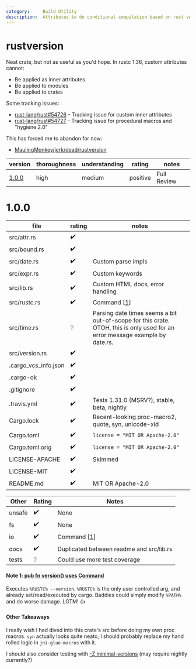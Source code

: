 ```yaml
---
category:     Build Utility
description:  Attributes to do conditional compilation based on rust version/channel
---
```


# rustversion

Neat crate, but not as useful as you'd hope.  In rustc 1.36, custom attributes cannot:
* Be applied as inner attributes
* Be applied to modules
* Be applied to crates

Some tracking issues:
* [rust-lang/rust#54726](https://github.com/rust-lang/rust/issues/54726) - Tracking issue for custom inner attributes
* [rust-lang/rust#54727](https://github.com/rust-lang/rust/issues/54727) - Tracking issue for procedural macros and "hygiene 2.0"

This has forced me to abandon for now:
* [MaulingMonkey/jerk/dead/rustversion](https://github.com/MaulingMonkey/jerk/commit/850bebec7cfde5993eff4e7f056abba417fae4e0)

| version | thoroughness | understanding | rating | notes |
| ------- | ------------ | ------------- | ------ | ----- |
| [1.0.0](#100) | high | medium | positive | Full Review

# 1.0.0

| file                  | rating | notes |
| --------------------- | ------ | ----- |
| src/attr.rs           | :heavy_check_mark: | |
| src/bound.rs          | :heavy_check_mark: | |
| src/date.rs           | :heavy_check_mark: | Custom parse impls
| src/expr.rs           | :heavy_check_mark: | Custom keywords
| src/lib.rs            | :heavy_check_mark: | Custom HTML docs, error handling
| src/rustc.rs          | :heavy_check_mark: | Command \[[1](#note-1--pub-fn-version-uses-command)\]
| src/time.rs           | :grey_question:    | Parsing date times seems a bit out-of-scope for this crate.  OTOH, this is only used for an error message example by date.rs.
| src/version.rs        | :heavy_check_mark: | |
| .cargo_vcs_info.json  | :heavy_check_mark: | |
| .cargo-ok             | :heavy_check_mark: | |
| .gitignore            | :heavy_check_mark: | |
| .travis.yml           | :heavy_check_mark: | Tests 1.31.0 (MSRV?), stable, beta, nightly
| Cargo.lock            | :heavy_check_mark: | Recent-looking proc-macro2, quote, syn, unicode-xid |
| Cargo.toml            | :heavy_check_mark: | `license = "MIT OR Apache-2.0"`
| Cargo.toml.orig       | :heavy_check_mark: | `license = "MIT OR Apache-2.0"`
| LICENSE-APACHE        | :heavy_check_mark: | Skimmed
| LICENSE-MIT           | :heavy_check_mark: | |
| README.md             | :heavy_check_mark: | MIT OR Apache-2.0

| Other     | Rating | Notes |
| --------- | ------ | ----- |
| unsafe    | :heavy_check_mark: | None
| fs        | :heavy_check_mark: | None
| io        | :heavy_check_mark: | Command \[[1](#note-1--pub-fn-version-uses-command)\]
| docs      | :heavy_check_mark: | Duplicated between readme and src/lib.rs
| tests     | :grey_question:    | Could use more test coverage

#### Note 1:  [pub fn version() uses Command](https://github.com/dtolnay/rustversion/blob/60e155b2f6bd849264d0ffa472248dec6d85e79f/src/rustc.rs#L51-L55)

Executes `%RUSTC% --version`.
`%RUSTC%` is the only user controlled arg, and already set/read/executed by cargo.
Baddies could simply modify `%PATH%` and do worse damage.
LGTM! :+1:

#### Other Takeaways

I really wish I had dived into this crate's src before doing my own proc macros.
`syn` actually looks quite neato, I should probably replace my hand rolled logic in `jni-glue-macros` with it.

I should also consider testing with [-Z minimal-versions](https://github.com/dtolnay/rustversion/blob/3d2bb86e71d025a9013243f2810061edade7cd27/.travis.yml#L12-L17) (may require nightly currently?)
